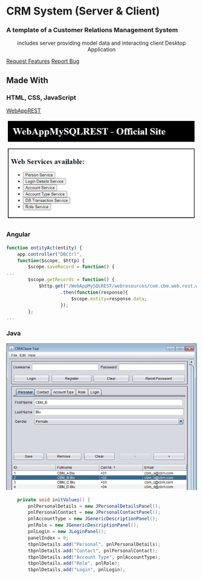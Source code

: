 # CRM System (Server & Client)
<h3>A template of a Customer Relations Management System</h3>
<p><center>includes server providing model data and interacting client Desktop Application</center></p>

<a href="https://github.com/Kapiten/WebAppREST/issues">Request Features</a>
<a href="https://github.com/Kapiten/WebAppREST/issues">Report Bug</a>

## Made With
### HTML, CSS, JavaScript
<a href="https://github.com/Kapiten/WebAppREST">WebAppREST</a>

![Index Display](https://github.com/Kapiten/WebAppREST/blob/main/images/WebAppREST_basic.jpg)

### Angular
```js
function entityAct(entity) {
    app.controller("DBCtrl", 
    function($scope, $http) {
        $scope.saveRecord = function() {
...
        $scope.getRecords = function() {
            $http.get("/WebAppMySQLREST/webresources/com.cbm.web.rest.webappmysqlrest.entity."+entity)
                    .then(function(response){
                        $scope.entity=response.data;
                    });
        };
...
```
### Java
![JavaSwing](https://github.com/Kapiten/WebAppREST/blob/main/images/swing_basic_b.jpg)
```java
    private void initValues() {
        pnlPersonalDetails = new JPersonalDetailsPanel();
        pnlPersonalContact = new JPersonalContactPanel();
        pnlAccountType = new JGenericDescriptionPanel();
        pnlRole = new JGenericDescriptionPanel();
        pnlLogin = new JLoginPanel();
        panelIndex = 0;
        tbpnlDetails.add("Personal", pnlPersonalDetails);
        tbpnlDetails.add("Contact", pnlPersonalContact);
        tbpnlDetails.add("Account Type", pnlAccountType);
        tbpnlDetails.add("Role", pnlRole);
        tbpnlDetails.add("Login", pnlLogin);
```
